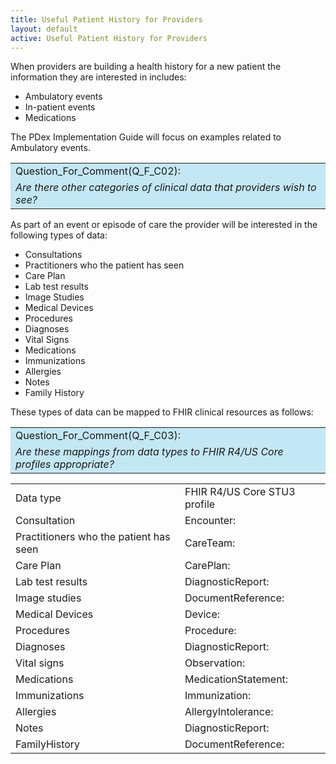 ```yaml
---
title: Useful Patient History for Providers
layout: default
active: Useful Patient History for Providers
---
```


When providers are building a health history for a new patient the information they are interested in includes:

* Ambulatory events
* In-patient events
* Medications

The PDex Implementation Guide will focus on examples related to Ambulatory events.

<table style="background-color:rgb(195,231,244);width:100%">
	<tr><td>Question_For_Comment(Q_F_C02):</td></tr>
  <tr><td><i>
		Are there other categories of clinical data that providers wish to see?
	</i></td></tr>	
</table>

As part of an event or episode of care the provider will be interested in the following types of data:

* Consultations
* Practitioners who the patient has seen
* Care Plan 
* Lab test results
* Image Studies
* Medical Devices
* Procedures
* Diagnoses
* Vital Signs
* Medications
* Immunizations
* Allergies
* Notes 
* Family History

These types of data can be mapped to FHIR clinical resources as follows:

<table style="background-color:rgb(195,231,244);width:100%">
	<tr><td>Question_For_Comment(Q_F_C03):</td></tr>
  <tr><td><i>
		Are these mappings from data types to FHIR R4/US Core profiles appropriate?
	</i></td></tr>	
</table>

<table style="width:100%">
	<tr><td>Data type</td><td>FHIR R4/US Core STU3 profile</td></tr>
  <tr>
		<td>Consultation</td>
		<td>Encounter: <a href="http://hl7.org/fhir/us/core/2019Jan/StructureDefinition-us-core-encounter.html"></a></td>
	</tr>	
	<tr>
		<td>Practitioners who the patient has seen</td>
		<td>CareTeam: <a href="http://hl7.org/fhir/us/core/2019Jan/StructureDefinition-us-core-careteam.html"></a></td>
	</tr>	
	<tr>
		<td>Care Plan</td>
		<td>CarePlan: <a href="http://hl7.org/fhir/us/core/2019Jan/StructureDefinition-us-core-careplan.html"></a></td>
	</tr>	
  <tr>
    <td>Lab test results</td>
    <td>DiagnosticReport: <a href="http://hl7.org/fhir/us/core/2019Jan/StructureDefinition-us-core-diagnosticreport.html"></a></td>
  </tr> 
  <tr>
    <td>Image studies</td>
    <td>DocumentReference: <a href="http://hl7.org/fhir/us/core/2019Jan/StructureDefinition-us-core-documentreference.html"></a></td>
  </tr> 
  <tr>
    <td>Medical Devices</td>
    <td>Device: <a href="http://hl7.org/fhir/us/core/2019Jan/StructureDefinition-us-core-device.html"></a></td>
  </tr> 
	  <tr>
    <td>Procedures</td>
    <td>Procedure: <a href="http://hl7.org/fhir/us/core/2019Jan/StructureDefinition-us-core-procedure.html"></a></td>
  </tr> 
	  <tr>
    <td>Diagnoses</td>
    <td>DiagnosticReport: <a href="http://hl7.org/fhir/us/core/2019Jan/StructureDefinition-us-core-diagnosticreport.html"></a></td>
  </tr> 
	  <tr>
    <td>Vital signs</td>
    <td>Observation: <a href="http://hl7.org/fhir/us/core/2019Jan/StructureDefinition-us-core-observation.html"></a></td>
  </tr> 
	    <tr>
    <td>Medications</td>
    <td>MedicationStatement: <a href="http://hl7.org/fhir/us/core/2019Jan/StructureDefinition-us-core-medicationstatement.html"></a></td>
  </tr> 
    <tr>
    <td>Immunizations</td>
    <td>Immunization: <a href="http://hl7.org/fhir/us/core/2019Jan/StructureDefinition-us-core-immunization.html"></a></td>
  </tr> 
    <tr>
    <td>Allergies</td>
    <td>AllergyIntolerance: <a href="http://hl7.org/fhir/us/core/2019Jan/StructureDefinition-us-core-allergyintolerance.html"></a></td>
  </tr> 
    <tr>
    <td>Notes</td>
    <td>DiagnosticReport: <a href="http://hl7.org/fhir/us/core/2019Jan/StructureDefinition-us-core-diagnosticreport.html"></a></td>
  </tr> 
 <tr>
    <td>FamilyHistory</td>
    <td>DocumentReference: <a href="http://hl7.org/fhir/us/core/2019Jan/StructureDefinition-us-core-documentreference.html"></a></td>
  </tr> 
</table>
<br/>
<br/>



